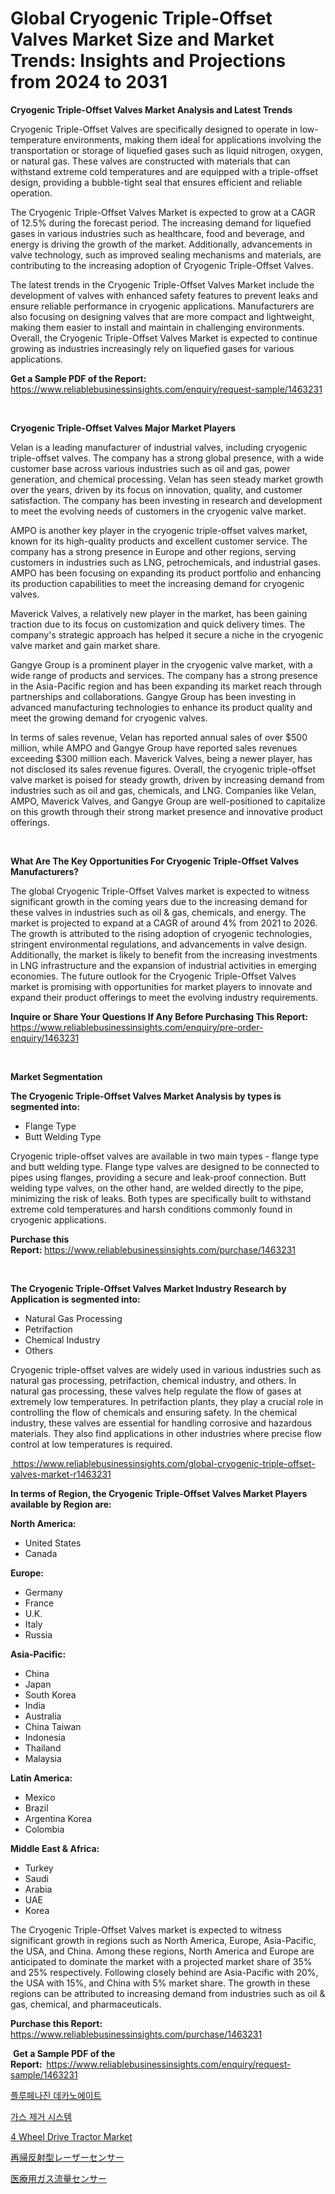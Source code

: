 <p><h1>Global Cryogenic Triple-Offset Valves Market Size and Market Trends: Insights and Projections from 2024 to 2031</h1></p><p><strong>Cryogenic Triple-Offset Valves Market Analysis and Latest Trends</strong></p>
<p><p>Cryogenic Triple-Offset Valves are specifically designed to operate in low-temperature environments, making them ideal for applications involving the transportation or storage of liquefied gases such as liquid nitrogen, oxygen, or natural gas. These valves are constructed with materials that can withstand extreme cold temperatures and are equipped with a triple-offset design, providing a bubble-tight seal that ensures efficient and reliable operation.</p><p>The Cryogenic Triple-Offset Valves Market is expected to grow at a CAGR of 12.5% during the forecast period. The increasing demand for liquefied gases in various industries such as healthcare, food and beverage, and energy is driving the growth of the market. Additionally, advancements in valve technology, such as improved sealing mechanisms and materials, are contributing to the increasing adoption of Cryogenic Triple-Offset Valves.</p><p>The latest trends in the Cryogenic Triple-Offset Valves Market include the development of valves with enhanced safety features to prevent leaks and ensure reliable performance in cryogenic applications. Manufacturers are also focusing on designing valves that are more compact and lightweight, making them easier to install and maintain in challenging environments. Overall, the Cryogenic Triple-Offset Valves Market is expected to continue growing as industries increasingly rely on liquefied gases for various applications.</p></p>
<p><strong>Get a Sample PDF of the Report:&nbsp;</strong> <a href="https://www.reliablebusinessinsights.com/enquiry/request-sample/1463231">https://www.reliablebusinessinsights.com/enquiry/request-sample/1463231</a></p>
<p>&nbsp;</p>
<p><strong>Cryogenic Triple-Offset Valves Major Market Players</strong></p>
<p><p>Velan is a leading manufacturer of industrial valves, including cryogenic triple-offset valves. The company has a strong global presence, with a wide customer base across various industries such as oil and gas, power generation, and chemical processing. Velan has seen steady market growth over the years, driven by its focus on innovation, quality, and customer satisfaction. The company has been investing in research and development to meet the evolving needs of customers in the cryogenic valve market.</p><p>AMPO is another key player in the cryogenic triple-offset valves market, known for its high-quality products and excellent customer service. The company has a strong presence in Europe and other regions, serving customers in industries such as LNG, petrochemicals, and industrial gases. AMPO has been focusing on expanding its product portfolio and enhancing its production capabilities to meet the increasing demand for cryogenic valves.</p><p>Maverick Valves, a relatively new player in the market, has been gaining traction due to its focus on customization and quick delivery times. The company's strategic approach has helped it secure a niche in the cryogenic valve market and gain market share.</p><p>Gangye Group is a prominent player in the cryogenic valve market, with a wide range of products and services. The company has a strong presence in the Asia-Pacific region and has been expanding its market reach through partnerships and collaborations. Gangye Group has been investing in advanced manufacturing technologies to enhance its product quality and meet the growing demand for cryogenic valves.</p><p>In terms of sales revenue, Velan has reported annual sales of over $500 million, while AMPO and Gangye Group have reported sales revenues exceeding $300 million each. Maverick Valves, being a newer player, has not disclosed its sales revenue figures. Overall, the cryogenic triple-offset valve market is poised for steady growth, driven by increasing demand from industries such as oil and gas, chemicals, and LNG. Companies like Velan, AMPO, Maverick Valves, and Gangye Group are well-positioned to capitalize on this growth through their strong market presence and innovative product offerings.</p></p>
<p>&nbsp;</p>
<p><strong>What Are The Key Opportunities For Cryogenic Triple-Offset Valves Manufacturers?</strong></p>
<p><p>The global Cryogenic Triple-Offset Valves market is expected to witness significant growth in the coming years due to the increasing demand for these valves in industries such as oil & gas, chemicals, and energy. The market is projected to expand at a CAGR of around 4% from 2021 to 2026. The growth is attributed to the rising adoption of cryogenic technologies, stringent environmental regulations, and advancements in valve design. Additionally, the market is likely to benefit from the increasing investments in LNG infrastructure and the expansion of industrial activities in emerging economies. The future outlook for the Cryogenic Triple-Offset Valves market is promising with opportunities for market players to innovate and expand their product offerings to meet the evolving industry requirements.</p></p>
<p><strong>Inquire or Share Your Questions If Any Before Purchasing This Report:</strong> <a href="https://www.reliablebusinessinsights.com/enquiry/pre-order-enquiry/1463231">https://www.reliablebusinessinsights.com/enquiry/pre-order-enquiry/1463231</a></p>
<p>&nbsp;</p>
<p><strong>Market Segmentation</strong></p>
<p><strong>The Cryogenic Triple-Offset Valves Market Analysis by types is segmented into:</strong></p>
<p><ul><li>Flange Type</li><li>Butt Welding Type</li></ul></p>
<p><p>Cryogenic triple-offset valves are available in two main types - flange type and butt welding type. Flange type valves are designed to be connected to pipes using flanges, providing a secure and leak-proof connection. Butt welding type valves, on the other hand, are welded directly to the pipe, minimizing the risk of leaks. Both types are specifically built to withstand extreme cold temperatures and harsh conditions commonly found in cryogenic applications.</p></p>
<p><strong>Purchase this Report:&nbsp;</strong><a href="https://www.reliablebusinessinsights.com/purchase/1463231">https://www.reliablebusinessinsights.com/purchase/1463231</a></p>
<p>&nbsp;</p>
<p><strong>The Cryogenic Triple-Offset Valves Market Industry Research by Application is segmented into:</strong></p>
<p><ul><li>Natural Gas Processing</li><li>Petrifaction</li><li>Chemical Industry</li><li>Others</li></ul></p>
<p><p>Cryogenic triple-offset valves are widely used in various industries such as natural gas processing, petrifaction, chemical industry, and others. In natural gas processing, these valves help regulate the flow of gases at extremely low temperatures. In petrifaction plants, they play a crucial role in controlling the flow of chemicals and ensuring safety. In the chemical industry, these valves are essential for handling corrosive and hazardous materials. They also find applications in other industries where precise flow control at low temperatures is required.</p></p>
<p><a href="https://www.reliablebusinessinsights.com/global-cryogenic-triple-offset-valves-market-r1463231">&nbsp;https://www.reliablebusinessinsights.com/global-cryogenic-triple-offset-valves-market-r1463231</a></p>
<p><strong>In terms of Region, the Cryogenic Triple-Offset Valves Market Players available by Region are:</strong></p>
<p>
    <p> <strong> North America: </strong>
        <ul>
            <li>United States</li>
            <li>Canada</li>
        </ul>
        </p> 
    <p> <strong> Europe: </strong>
        <ul>
            <li>Germany</li>
            <li>France</li>
            <li>U.K.</li>
            <li>Italy</li>
            <li>Russia</li>
        </ul>
        </p> 
    <p> <strong> Asia-Pacific: </strong>
        <ul>
            <li>China</li>
            <li>Japan</li>
            <li>South Korea</li>
            <li>India</li>
            <li>Australia</li>
            <li>China Taiwan</li>
            <li>Indonesia</li>
            <li>Thailand</li>
            <li>Malaysia</li>
        </ul>
        </p> 
    <p> <strong> Latin America: </strong>
        <ul>
            <li>Mexico</li>
            <li>Brazil</li>
            <li>Argentina Korea</li>
            <li>Colombia</li>
        </ul>
        </p> 
    <p> <strong> Middle East & Africa: </strong>
        <ul>
            <li>Turkey</li>
            <li>Saudi</li>
            <li>Arabia</li>
            <li>UAE</li>
            <li>Korea</li>
        </ul>
    </p>
    </p>
<p><p>The Cryogenic Triple-Offset Valves market is expected to witness significant growth in regions such as North America, Europe, Asia-Pacific, the USA, and China. Among these regions, North America and Europe are anticipated to dominate the market with a projected market share of 35% and 25% respectively. Following closely behind are Asia-Pacific with 20%, the USA with 15%, and China with 5% market share. The growth in these regions can be attributed to increasing demand from industries such as oil & gas, chemical, and pharmaceuticals.</p></p>
<p><strong>Purchase this Report: </strong><a href="https://www.reliablebusinessinsights.com/purchase/1463231">https://www.reliablebusinessinsights.com/purchase/1463231</a></p>
<p>&nbsp;<strong>Get a Sample PDF of the Report:&nbsp;&nbsp;</strong><a href="https://www.reliablebusinessinsights.com/enquiry/request-sample/1463231">https://www.reliablebusinessinsights.com/enquiry/request-sample/1463231</a></p>
<p><strong></strong></p>
<p><p><a href="https://github.com/JosefaRice/Market-Research-Report-List-1/blob/main/5352362175730.md">플루페나진 데카노에이트</a></p><p><a href="https://github.com/fernandotryO5lson96765/Market-Research-Report-List-2/blob/main/4162003175729.md">가스 제거 시스템</a></p><p><a href="https://github.com/kmatchooka/Market-Research-Report-List-1/blob/main/4-wheel-drive-tractor-market.md">4 Wheel Drive Tractor Market</a></p><p><a href="https://github.com/nxboeu02965442/Market-Research-Report-List-2/blob/main/2954772163302.md">再帰反射型レーザーセンサー</a></p><p><a href="https://github.com/moulafa/Market-Research-Report-List-2/blob/main/4660746163303.md">医療用ガス流量センサー</a></p></p>